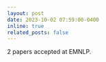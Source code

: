 ```yaml
---
layout: post
date: 2023-10-02 07:59:00-0400
inline: true
related_posts: false
---
```


2 papers accepted at EMNLP.
